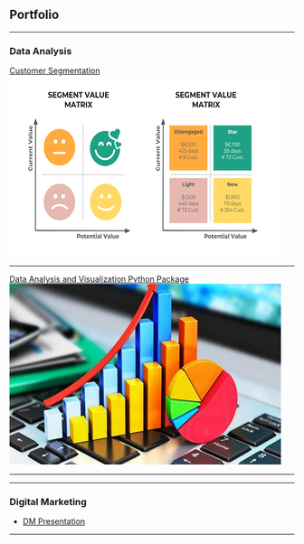 ## Portfolio

---

### Data Analysis 

[Customer Segmentation](/sample_page)
<img src="images/Customer-segmentation.png?raw=true"/>

---
[Data Analysis and Visualization Python Package]()
<img src="images/dataanalysis.jpg?raw=true"/>

---


---

### Digital Marketing 

- [DM Presentation](/pdf/sample_presentation.pdf)


---





